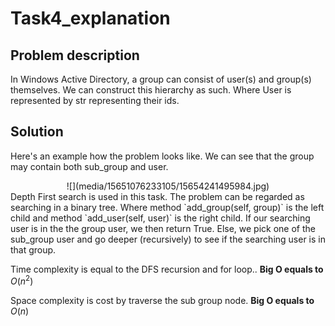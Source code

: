 # Task4_explanation
## Problem description
In Windows Active Directory, a group can consist of user(s) and group(s) themselves. We can construct this hierarchy as such. Where User is represented by str representing their ids.

## Solution
Here's an example how the problem looks like. We can see that the group may contain both sub_group and user. 
<center>![](media/15651076233105/15654241495984.jpg)
</center>
Depth First search is used in this task. The problem can be regarded as searching in a binary tree. Where method `add_group(self, group)` is the left child and method `add_user(self, user)` is the right child. If our searching user is in the the group user, we then return True. Else, we pick one of the sub_group user and go deeper (recursively) to see if the searching user is in that group.

Time complexity is equal to the DFS recursion and for loop..
**Big O equals to** $O(n^2)$

Space complexity is cost by traverse the sub group node.
 **Big O equals to** $O(n)$
